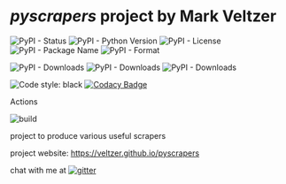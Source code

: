
# *pyscrapers* project by Mark Veltzer

![PyPI - Status](https://img.shields.io/pypi/status/pyscrapers)
![PyPI - Python Version](https://img.shields.io/pypi/pyversions/pyscrapers)
![PyPI - License](https://img.shields.io/pypi/l/pyscrapers)
![PyPI - Package Name](https://img.shields.io/pypi/v/pyscrapers)
![PyPI - Format](https://img.shields.io/pypi/format/pyscrapers)

![PyPI - Downloads](https://img.shields.io/pypi/dd/pyscrapers)
![PyPI - Downloads](https://img.shields.io/pypi/dw/pyscrapers)
![PyPI - Downloads](https://img.shields.io/pypi/dm/pyscrapers)

![Code style: black](https://img.shields.io/badge/code%20style-black-000000.svg)
[![Codacy Badge](https://api.codacy.com/project/badge/Grade/aa1f67f04ff24bb080b7f8c8a9b7b8b1)](https://www.codacy.com/app/jarrekk/imgkit?utm_source=github.com&amp;utm_medium=referral&amp;utm_content=veltzer/pyscrapers&amp;utm_campaign=Badge_Grade)


Actions

![build](https://github.com/veltzer/pyscrapers/workflows/build/badge.svg)

project to produce various useful scrapers

project website: https://veltzer.github.io/pyscrapers

chat with me at [![gitter](https://badges.gitter.im/Join%20Chat.svg)](https://gitter.im/veltzer/mark.veltzer)


